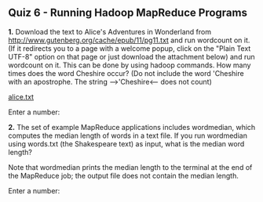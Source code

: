 ## Quiz 6 - Running Hadoop MapReduce Programs

<strong>1.</strong> Download the text to Alice's Adventures in Wonderland from http://www.gutenberg.org/cache/epub/11/pg11.txt and run wordcount on it. (If it redirects you to a page with a welcome popup, click on the "Plain Text UTF-8" option on that page or just download the attachment below) and run wordcount on it. This can be done by using hadoop commands. How many times does the word Cheshire occur? (Do not include the word 'Cheshire with an apostrophe. The string -->'Cheshire<-- does not count)

<a href="https://d3c33hcgiwev3.cloudfront.net/NCZGxDjlEeig8Q74SlgkIA_345f7ee038e511e8b34eab02823b8b4e_alice.txt?Expires=1603843200&Signature=ZMuajKHTPxAEY~W42l~ZkBx77bTOOK0H5gjhsWWHqQZwvOundzYip2q3vJgadgAVR8zDrFsGktcSvSkdzxbc4sjHExRGZVFItJ89BIuSRLUiGunuH45nXfBcNsg1JEqxooyFecIeODBi4WNCboMMaPR1cSDi80w7Q7y8kArbv9w_&Key-Pair-Id=APKAJLTNE6QMUY6HBC5A" target="_blank">alice.txt</a>

Enter a number:

>> 

<strong>2.</strong> The set of example MapReduce applications includes wordmedian, which computes the median length of words in a text file. If you run wordmedian using words.txt (the Shakespeare text) as input, what is the median word length?

Note that wordmedian prints the median length to the terminal at the end of the MapReduce job; the output file does not contain the median length.

Enter a number:

>> 
